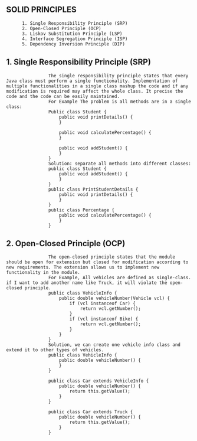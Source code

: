 ## SOLID PRINCIPLES
          1. Single Responsibility Principle (SRP)
          2. Open-Closed Principle (OCP)
          3. Liskov Substitution Principle (LSP)
          4. Interface Segregation Principle (ISP)
          5. Dependency Inversion Principle (DIP)

##  1. Single Responsibility Principle (SRP)
                    The single responsibility principle states that every Java class must perform a single functionality. Implementation of multiple functionalities in a single class mashup the code and if any modification is required may affect the whole class. It precise the code and the code can be easily maintained.
                    For Example The problem is all methods are in a single class:
                    Public class Student {
                    	public void printDetails() {
                    	}
                    
                    	public void calculatePercentage() {
                    	}
                    
                    	public void addStudent() {
                    	}
                    }
                    Solution: separate all methods into different classes:
                    public class Student {
                    	public void addStudent() {
                    	}
                    }
                    public class PrintStudentDetails {
                    	public void printDetails() {
                    	}
                    }
                    public class Percentage {
                    	public void calculatePercentage() {
                    	}
                    }

## 2. Open-Closed Principle (OCP)
                    The open-closed principle states that the module should be open for extension but closed for modification according to new requirements. The extension allows us to implement new functionality in the module.
                    For Example, All vehicles are defined as single-class. if I want to add another name like Truck, it will violate the open-closed principle.
                    public class VehicleInfo {
                    	public double vehicleNumber(Vehicle vcl) {
                    		if (vcl instanceof Car) {
                    			return vcl.getNumber();
                    		}
                    		if (vcl instanceof Bike) {
                    			return vcl.getNumber();
                    		}
                    	}
                    }
                    Solution, we can create one vehicle info class and extend it to other types of vehicles.
                    public class VehicleInfo {
                    	public double vehicleNumber() {
                    	}
                    }

                    public class Car extends VehicleInfo {
                    	public double vehicleNumber() {
                    		return this.getValue();
                    	}
                    }

                    public class Car extends Truck {
                    	public double vehicleNumber() {
                    		return this.getValue();
                    	}
                    }
